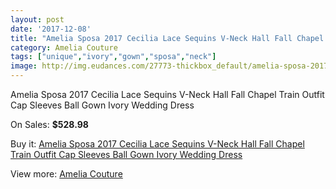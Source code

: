 ```yaml
---
layout: post
date: '2017-12-08'
title: "Amelia Sposa 2017 Cecilia Lace Sequins V-Neck Hall Fall Chapel Train Outfit Cap Sleeves Ball Gown Ivory Wedding Dress"
category: Amelia Couture
tags: ["unique","ivory","gown","sposa","neck"]
image: http://img.eudances.com/27773-thickbox_default/amelia-sposa-2017-cecilia-lace-sequins-v-neck-hall-fall-chapel-train-outfit-cap-sleeves-ball-gown-ivory-wedding-dress.jpg
---
```

Amelia Sposa 2017 Cecilia Lace Sequins V-Neck Hall Fall Chapel Train Outfit Cap Sleeves Ball Gown Ivory Wedding Dress

On Sales: **$528.98**
<a href="https://www.eudances.com/en/amelia-couture/9214-amelia-sposa-2017-cecilia-lace-sequins-v-neck-hall-fall-chapel-train-outfit-cap-sleeves-ball-gown-ivory-wedding-dress.html"><amp-img layout="responsive" width="600" height="600" src="//img.eudances.com/27773-thickbox_default/amelia-sposa-2017-cecilia-lace-sequins-v-neck-hall-fall-chapel-train-outfit-cap-sleeves-ball-gown-ivory-wedding-dress.jpg" alt="Amelia Sposa 2017 Cecilia Lace Sequins V-Neck Hall Fall Chapel Train Outfit Cap Sleeves Ball Gown Ivory Wedding Dress 0" /></a>
<a href="https://www.eudances.com/en/amelia-couture/9214-amelia-sposa-2017-cecilia-lace-sequins-v-neck-hall-fall-chapel-train-outfit-cap-sleeves-ball-gown-ivory-wedding-dress.html"><amp-img layout="responsive" width="600" height="600" src="//img.eudances.com/27783-thickbox_default/amelia-sposa-2017-cecilia-lace-sequins-v-neck-hall-fall-chapel-train-outfit-cap-sleeves-ball-gown-ivory-wedding-dress.jpg" alt="Amelia Sposa 2017 Cecilia Lace Sequins V-Neck Hall Fall Chapel Train Outfit Cap Sleeves Ball Gown Ivory Wedding Dress 1" /></a>
<a href="https://www.eudances.com/en/amelia-couture/9214-amelia-sposa-2017-cecilia-lace-sequins-v-neck-hall-fall-chapel-train-outfit-cap-sleeves-ball-gown-ivory-wedding-dress.html"><amp-img layout="responsive" width="600" height="600" src="//img.eudances.com/27782-thickbox_default/amelia-sposa-2017-cecilia-lace-sequins-v-neck-hall-fall-chapel-train-outfit-cap-sleeves-ball-gown-ivory-wedding-dress.jpg" alt="Amelia Sposa 2017 Cecilia Lace Sequins V-Neck Hall Fall Chapel Train Outfit Cap Sleeves Ball Gown Ivory Wedding Dress 2" /></a>
<a href="https://www.eudances.com/en/amelia-couture/9214-amelia-sposa-2017-cecilia-lace-sequins-v-neck-hall-fall-chapel-train-outfit-cap-sleeves-ball-gown-ivory-wedding-dress.html"><amp-img layout="responsive" width="600" height="600" src="//img.eudances.com/27781-thickbox_default/amelia-sposa-2017-cecilia-lace-sequins-v-neck-hall-fall-chapel-train-outfit-cap-sleeves-ball-gown-ivory-wedding-dress.jpg" alt="Amelia Sposa 2017 Cecilia Lace Sequins V-Neck Hall Fall Chapel Train Outfit Cap Sleeves Ball Gown Ivory Wedding Dress 3" /></a>
<a href="https://www.eudances.com/en/amelia-couture/9214-amelia-sposa-2017-cecilia-lace-sequins-v-neck-hall-fall-chapel-train-outfit-cap-sleeves-ball-gown-ivory-wedding-dress.html"><amp-img layout="responsive" width="600" height="600" src="//img.eudances.com/27780-thickbox_default/amelia-sposa-2017-cecilia-lace-sequins-v-neck-hall-fall-chapel-train-outfit-cap-sleeves-ball-gown-ivory-wedding-dress.jpg" alt="Amelia Sposa 2017 Cecilia Lace Sequins V-Neck Hall Fall Chapel Train Outfit Cap Sleeves Ball Gown Ivory Wedding Dress 4" /></a>
<a href="https://www.eudances.com/en/amelia-couture/9214-amelia-sposa-2017-cecilia-lace-sequins-v-neck-hall-fall-chapel-train-outfit-cap-sleeves-ball-gown-ivory-wedding-dress.html"><amp-img layout="responsive" width="600" height="600" src="//img.eudances.com/27779-thickbox_default/amelia-sposa-2017-cecilia-lace-sequins-v-neck-hall-fall-chapel-train-outfit-cap-sleeves-ball-gown-ivory-wedding-dress.jpg" alt="Amelia Sposa 2017 Cecilia Lace Sequins V-Neck Hall Fall Chapel Train Outfit Cap Sleeves Ball Gown Ivory Wedding Dress 5" /></a>
<a href="https://www.eudances.com/en/amelia-couture/9214-amelia-sposa-2017-cecilia-lace-sequins-v-neck-hall-fall-chapel-train-outfit-cap-sleeves-ball-gown-ivory-wedding-dress.html"><amp-img layout="responsive" width="600" height="600" src="//img.eudances.com/27778-thickbox_default/amelia-sposa-2017-cecilia-lace-sequins-v-neck-hall-fall-chapel-train-outfit-cap-sleeves-ball-gown-ivory-wedding-dress.jpg" alt="Amelia Sposa 2017 Cecilia Lace Sequins V-Neck Hall Fall Chapel Train Outfit Cap Sleeves Ball Gown Ivory Wedding Dress 6" /></a>
<a href="https://www.eudances.com/en/amelia-couture/9214-amelia-sposa-2017-cecilia-lace-sequins-v-neck-hall-fall-chapel-train-outfit-cap-sleeves-ball-gown-ivory-wedding-dress.html"><amp-img layout="responsive" width="600" height="600" src="//img.eudances.com/27777-thickbox_default/amelia-sposa-2017-cecilia-lace-sequins-v-neck-hall-fall-chapel-train-outfit-cap-sleeves-ball-gown-ivory-wedding-dress.jpg" alt="Amelia Sposa 2017 Cecilia Lace Sequins V-Neck Hall Fall Chapel Train Outfit Cap Sleeves Ball Gown Ivory Wedding Dress 7" /></a>
<a href="https://www.eudances.com/en/amelia-couture/9214-amelia-sposa-2017-cecilia-lace-sequins-v-neck-hall-fall-chapel-train-outfit-cap-sleeves-ball-gown-ivory-wedding-dress.html"><amp-img layout="responsive" width="600" height="600" src="//img.eudances.com/27776-thickbox_default/amelia-sposa-2017-cecilia-lace-sequins-v-neck-hall-fall-chapel-train-outfit-cap-sleeves-ball-gown-ivory-wedding-dress.jpg" alt="Amelia Sposa 2017 Cecilia Lace Sequins V-Neck Hall Fall Chapel Train Outfit Cap Sleeves Ball Gown Ivory Wedding Dress 8" /></a>
<a href="https://www.eudances.com/en/amelia-couture/9214-amelia-sposa-2017-cecilia-lace-sequins-v-neck-hall-fall-chapel-train-outfit-cap-sleeves-ball-gown-ivory-wedding-dress.html"><amp-img layout="responsive" width="600" height="600" src="//img.eudances.com/27775-thickbox_default/amelia-sposa-2017-cecilia-lace-sequins-v-neck-hall-fall-chapel-train-outfit-cap-sleeves-ball-gown-ivory-wedding-dress.jpg" alt="Amelia Sposa 2017 Cecilia Lace Sequins V-Neck Hall Fall Chapel Train Outfit Cap Sleeves Ball Gown Ivory Wedding Dress 9" /></a>
<a href="https://www.eudances.com/en/amelia-couture/9214-amelia-sposa-2017-cecilia-lace-sequins-v-neck-hall-fall-chapel-train-outfit-cap-sleeves-ball-gown-ivory-wedding-dress.html"><amp-img layout="responsive" width="600" height="600" src="//img.eudances.com/27774-thickbox_default/amelia-sposa-2017-cecilia-lace-sequins-v-neck-hall-fall-chapel-train-outfit-cap-sleeves-ball-gown-ivory-wedding-dress.jpg" alt="Amelia Sposa 2017 Cecilia Lace Sequins V-Neck Hall Fall Chapel Train Outfit Cap Sleeves Ball Gown Ivory Wedding Dress 10" /></a>

Buy it: [Amelia Sposa 2017 Cecilia Lace Sequins V-Neck Hall Fall Chapel Train Outfit Cap Sleeves Ball Gown Ivory Wedding Dress](https://www.eudances.com/en/amelia-couture/9214-amelia-sposa-2017-cecilia-lace-sequins-v-neck-hall-fall-chapel-train-outfit-cap-sleeves-ball-gown-ivory-wedding-dress.html "Amelia Sposa 2017 Cecilia Lace Sequins V-Neck Hall Fall Chapel Train Outfit Cap Sleeves Ball Gown Ivory Wedding Dress")

View more: [Amelia Couture](https://www.eudances.com/en/54-Amelia-Couture "Amelia Couture")